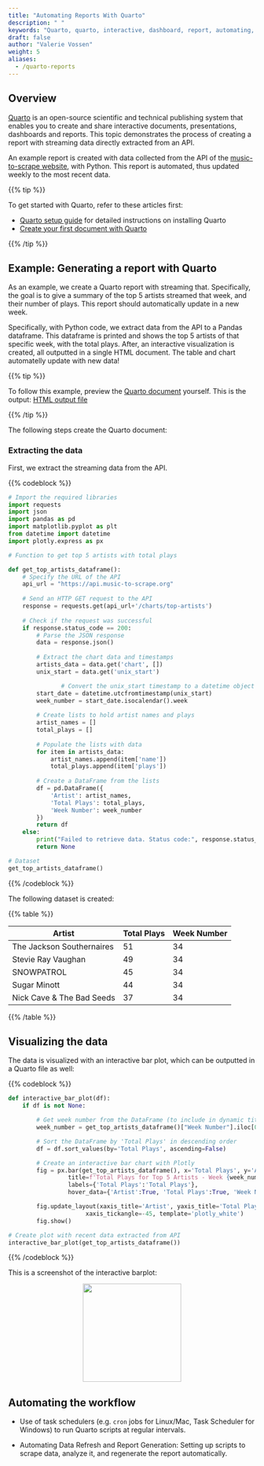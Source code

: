 ```yaml
---
title: "Automating Reports With Quarto"
description: " "
keywords: "Quarto, quarto, interactive, dashboard, report, automating, presentation, document, markdown, set-up, install, guide, command line, interface, tool, command line interface, CLI"
draft: false
author: "Valerie Vossen"
weight: 5
aliases:
  - /quarto-reports
---
```


## Overview

[Quarto](https://quarto.org/) is an open-source scientific and technical publishing system that enables you to create and share interactive documents, presentations, dashboards and reports. This topic demonstrates the process of creating a report with streaming data directly extracted from an API.

An example report is created with data collected from the API of the [music-to-scrape website](), with Python. This report is automated, thus updated weekly to the most recent data.


{{% tip %}}

To get started with Quarto, refer to these articles first:

- [Quarto setup guide](/quarto-setup) for detailed instructions on installing Quarto
- [Create your first document with Quarto](/quarto-use)

{{% /tip %}}


## Example: Generating a report with Quarto


As an example, we create a Quarto report with streaming that. Specifically, the goal is to give a summary of the top 5 artists streamed that week, and their number of plays. This report should automatically update in a new week. 

Specifically, with Python code, we extract data from the API to a Pandas dataframe. This dataframe is printed and shows the top 5 artists of that specific week, with the total plays. After, an interactive visualization is created, all outputted in a single HTML document. The table and chart automatelly update with new data!


{{% tip %}}

To follow this example, preview the [Quarto document]() yourself.
This is the output: [HTML output file]()

{{% /tip %}}

The following steps create the Quarto document:

### Extracting the data 

First, we extract the streaming data from the API. 


{{% codeblock %}}
```python
# Import the required libraries
import requests
import json
import pandas as pd
import matplotlib.pyplot as plt
from datetime import datetime 
import plotly.express as px

# Function to get top 5 artists with total plays

def get_top_artists_dataframe():
    # Specify the URL of the API
    api_url = "https://api.music-to-scrape.org"
    
    # Send an HTTP GET request to the API
    response = requests.get(api_url+'/charts/top-artists')
    
    # Check if the request was successful
    if response.status_code == 200:
        # Parse the JSON response
        data = response.json()
        
        # Extract the chart data and timestamps
        artists_data = data.get('chart', [])
        unix_start = data.get('unix_start')

               # Convert the unix_start timestamp to a datetime object
        start_date = datetime.utcfromtimestamp(unix_start)
        week_number = start_date.isocalendar().week
        
        # Create lists to hold artist names and plays
        artist_names = []
        total_plays = []
        
        # Populate the lists with data
        for item in artists_data:
            artist_names.append(item['name'])
            total_plays.append(item['plays'])
        
        # Create a DataFrame from the lists
        df = pd.DataFrame({
            'Artist': artist_names,
            'Total Plays': total_plays,
            'Week Number': week_number
        })
        return df
    else:
        print("Failed to retrieve data. Status code:", response.status_code)
        return None

# Dataset 
get_top_artists_dataframe()

```
{{% /codeblock %}}

The following dataset is created:

{{% table %}}

| Artist                      | Total Plays | Week Number |
|-----------------------------|-------------|-------------|
| The Jackson Southernaires    | 51          | 34          |
| Stevie Ray Vaughan           | 49          | 34          |
| SNOWPATROL                   | 45          | 34          |
| Sugar Minott                 | 44          | 34          |
| Nick Cave & The Bad Seeds    | 37          | 34          |

{{% /table %}}


## Visualizing the data

The data is visualized with an interactive bar plot, which can be outputted in a Quarto file as well:

{{% codeblock %}}
```python
def interactive_bar_plot(df):
    if df is not None:

        # Get week number from the DataFrame (to include in dynamic title)
        week_number = get_top_artists_dataframe()["Week Number"].iloc[0]

        # Sort the DataFrame by 'Total Plays' in descending order 
        df = df.sort_values(by='Total Plays', ascending=False)

        # Create an interactive bar chart with Plotly
        fig = px.bar(get_top_artists_dataframe(), x='Total Plays', y='Artist', 
                 title=f'Total Plays for Top 5 Artists - Week {week_number}',
                 labels={'Total Plays':'Total Plays'},
                 hover_data={'Artist':True, 'Total Plays':True, 'Week Number':False})

        fig.update_layout(xaxis_title='Artist', yaxis_title='Total Plays',
                      xaxis_tickangle=-45, template='plotly_white')
        fig.show()

# Create plot with recent data extracted from API
interactive_bar_plot(get_top_artists_dataframe())

```
{{% /codeblock %}}

This is a screenshot of the interactive barplot:

<p align = "center">
<img src = "../images/quarto-barplot.png" width="200">
</p>


## Automating the workflow

- Use of task schedulers (e.g. `cron` jobs for Linux/Mac, Task Scheduler for Windows) to run Quarto scripts at regular intervals.

- Automating Data Refresh and Report Generation:
Setting up scripts to scrape data, analyze it, and regenerate the report automatically.

